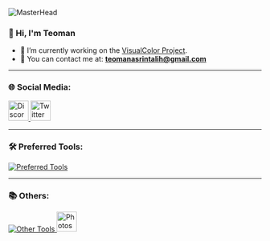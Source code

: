 ![MasterHead](https://i.redd.it/0w8k67nd28971.gif)
<h3 align="center"></h3>

<h3>👋 Hi, I'm Teoman</h3>

- 👀 I’m currently working on the [VisualColor Project](https://github.com/teomanasrintalih/visualcolor).  
- 🍻 You can contact me at: **teomanasrintalih@gmail.com**

---

<h3 align="left">🌐 Social Media:</h3>
<p align="left">
  <a href="https://discord.com" target="_blank">
    <img src="https://raw.githubusercontent.com/maurodesouza/profile-readme-generator/master/src/assets/icons/social/discord/default.svg" width="40" height="40" alt="Discord" />
  </a>
  <a href="https://twitter.com/goleovl" target="_blank">
    <img src="https://raw.githubusercontent.com/maurodesouza/profile-readme-generator/master/src/assets/icons/social/twitter/default.svg" width="40" height="40" alt="Twitter" />
  </a>
</p>

---

<h3 align="left">🛠️ Preferred Tools:</h3>
<p align="left">
  <a href="https://skillicons.dev" target="_blank">
    <img src="https://skillicons.dev/icons?i=cs,unity,visualstudio" alt="Preferred Tools" />
  </a>
</p>

---

<h3 align="left">📚 Others:</h3>
<p align="left">
  <a href="https://skillicons.dev/icons?i=arduino,mysql,python" target="_blank">
    <img src="https://skillicons.dev/icons?i=arduino,mysql,python" alt="Other Tools" />
  </a>
  <a href="https://cdn.jsdelivr.net/gh/devicons/devicon/icons/photoshop/photoshop-plain.svg" target="_blank">
    <img src="https://cdn.jsdelivr.net/gh/devicons/devicon/icons/photoshop/photoshop-plain.svg" width="40" height="40" alt="Photoshop" />
  </a>
</p>
